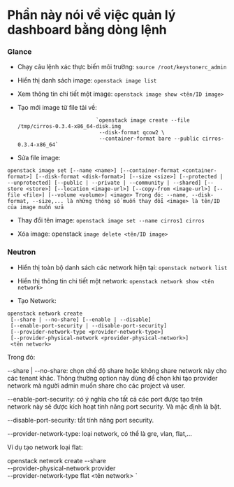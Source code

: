 # Phần này nói về việc quản lý dashboard bằng dòng lệnh

### Glance

- Chạy câu lệnh xác thực biến môi trường: `source /root/keystonerc_admin`

- Hiển thị danh sách image: `openstack image list`

- Xem thông tin chi tiết một image: `openstack image show <tên/ID image>`

- Tạo mới image từ file tải về: 

                               `openstack image create --file /tmp/cirros-0.3.4-x86_64-disk.img
                                --disk-format qcow2 \
                                --container-format bare --public cirros-0.3.4-x86_64`
- Sửa file image:

`
openstack image set
 [--name <name>]
 [--container-format <container-format>]
 [--disk-format <disk-format>]
 [--size <size>]
 [--protected | --unprotected]
 [--public | --private | --community | --shared]
 [--store <store>]
 [--location <image-url>]
 [--copy-from <image-url>]
 [--file <file>]
 [--volume <volume>]
<image>
Trong đó:
--name, --disk-format, --size,... là những thông số muốn thay đổi
<image> là tên/ID của image muốn sửa
`
- Thay đổi tên image: `openstack image set --name cirros1 cirros`

- Xóa image: openstack `image delete <tên/ID image>`

### Neutron

- Hiển thị toàn bộ danh sách các network hiện tại: `openstack network list`

- Hiển thị thông tin chi tiết một network: `openstack network show <tên network>`

- Tạo Network:

```
openstack network create
 [--share | --no-share] [--enable | --disable]
 [--enable-port-security | --disable-port-security]
 [--provider-network-type <provider-network-type>]
 [--provider-physical-network <provider-physical-network>]
 <tên network>
```

 Trong đó:
 
--share | --no-share: chọn chế độ share hoặc không share network này
cho các tenant khác. Thông thường option này dùng để chọn khi tạo
provider network mà người admin muốn share cho các project và user.

--enable-port-security: có ý nghĩa cho tất cả các port được tạo trên
network này sẽ được kích hoạt tính năng port security. Và mặc định là bật.

--disable-port-security: tắt tính năng port security.

--provider-network-type: loại network, có thể là gre, vlan, flat,...

Ví dụ tạo network loại flat:

openstack network create --share \
 --provider-physical-network provider \
 --provider-network-type flat <tên network>
`


